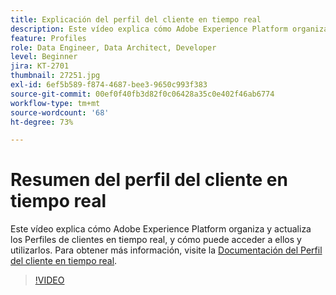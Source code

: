 ```yaml
---
title: Explicación del perfil del cliente en tiempo real
description: Este vídeo explica cómo Adobe Experience Platform organiza y actualiza los Perfiles de clientes en tiempo real, y cómo puede acceder a ellos y utilizarlos.
feature: Profiles
role: Data Engineer, Data Architect, Developer
level: Beginner
jira: KT-2701
thumbnail: 27251.jpg
exl-id: 6ef5b589-f874-4687-bee3-9650c993f383
source-git-commit: 00ef0f40fb3d82f0c06428a35c0e402f46ab6774
workflow-type: tm+mt
source-wordcount: '68'
ht-degree: 73%

---
```


# Resumen del perfil del cliente en tiempo real

Este vídeo explica cómo Adobe Experience Platform organiza y actualiza los Perfiles de clientes en tiempo real, y cómo puede acceder a ellos y utilizarlos. Para obtener más información, visite la [Documentación del Perfil del cliente en tiempo real](https://experienceleague.adobe.com/docs/experience-platform/profile/home.html?lang=es).

>[!VIDEO](https://video.tv.adobe.com/v/27251?learn=on)
